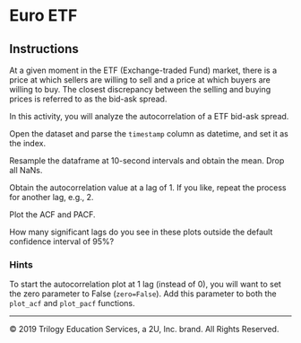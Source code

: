 # Euro ETF

## Instructions

At a given moment in the ETF (Exchange-traded Fund)  market, there is a price at which sellers are willing to sell and a price at which buyers are willing to buy. The closest discrepancy between the selling and buying prices is referred to as the bid-ask spread.

In this activity, you will analyze the autocorrelation of a ETF bid-ask spread.

Open the dataset and parse the `timestamp` column as datetime, and set it as the index.

Resample the dataframe at 10-second intervals and obtain the mean. Drop all NaNs.

Obtain the autocorrelation value at a lag of 1. If you like, repeat the process for another lag, e.g., 2.

Plot the ACF and PACF.

How many significant lags do you see in these plots outside the default confidence interval of 95%?

### Hints

To start the autocorrelation plot at 1 lag (instead of 0), you will want to set the zero parameter to False (`zero=False`). Add this parameter to both the `plot_acf` and `plot_pacf` functions.

---

© 2019 Trilogy Education Services, a 2U, Inc. brand. All Rights Reserved.

